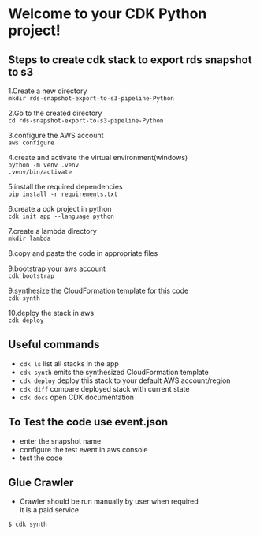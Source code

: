 
# Welcome to your CDK Python project!

## Steps to create cdk stack to export rds snapshot to s3

1.Create a new directory  
    `mkdir rds-snapshot-export-to-s3-pipeline-Python`
    
2.Go to the created directory  
    `cd rds-snapshot-export-to-s3-pipeline-Python`

3.configure the AWS account  
    `aws configure`

4.create and activate the virtual environment(windows)  
    `python -m venv .venv`  
    `.venv/bin/activate`

5.install the required dependencies  
    `pip install -r requirements.txt`

6.create a cdk project in python  
    `cdk init app --language python`

7.create a lambda directory  
    `mkdir lambda`

8.copy and paste the code in appropriate files  

9.bootstrap your aws account  
    `cdk bootstrap`

9.synthesize the CloudFormation template for this code  
    `cdk synth`

10.deploy the stack in aws  
    `cdk deploy`


## Useful commands

 * `cdk ls`          list all stacks in the app
 * `cdk synth`       emits the synthesized CloudFormation template
 * `cdk deploy`      deploy this stack to your default AWS account/region
 * `cdk diff`        compare deployed stack with current state
 * `cdk docs`        open CDK documentation


## To Test the code use event.json
 
 * enter the snapshot name
 * configure the test event in aws console
 * test the code


## Glue Crawler 

 * Crawler should be run manually by user when required  
 it is a paid service

```
$ cdk synth
```